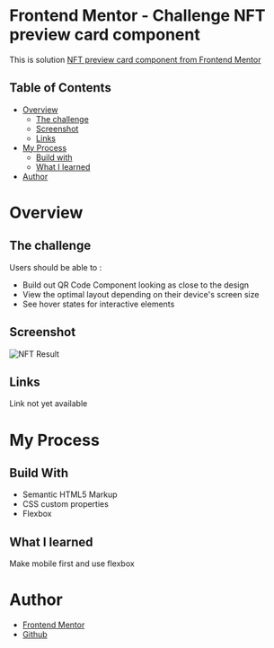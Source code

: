 # Frontend Mentor - Challenge NFT preview card component

This is solution [NFT preview card component from Frontend Mentor](https://www.frontendmentor.io/challenges/nft-preview-card-component-SbdUL_w0U)

## Table of Contents

- [Overview](#overview)
  - [The challenge](#the-challenge)
  - [Screenshot](#screenshot)
  - [Links](#links)
- [My Process](#my-process)
  - [Build with](#build-with)
  - [What I learned](#what-i-learned)
- [Author](#author)

# Overview

## The challenge

Users should be able to :

- Build out QR Code Component looking as close to the design
- View the optimal layout depending on their device's screen size
- See hover states for interactive elements

## Screenshot

![NFT Result](https://user-images.githubusercontent.com/63044215/178649937-e0d52fbb-ad89-4de5-97bf-b5e8cf2a8849.png)

## Links

Link not yet available

# My Process

## Build With

- Semantic HTML5 Markup
- CSS custom properties
- Flexbox

## What I learned

Make mobile first and use flexbox

# Author

- [Frontend Mentor](https://www.frontendmentor.io/profile/miftahuljna127)
- [Github](https://github.com/miftahuljna127)
